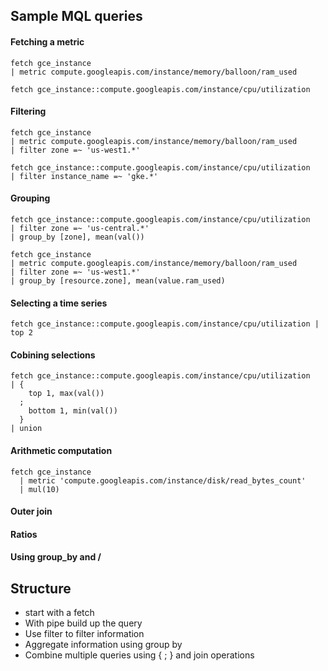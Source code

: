 ## Sample MQL queries

#### Fetching a metric
```text
fetch gce_instance
| metric compute.googleapis.com/instance/memory/balloon/ram_used
```

```text
fetch gce_instance::compute.googleapis.com/instance/cpu/utilization

```

#### Filtering

```text
fetch gce_instance
| metric compute.googleapis.com/instance/memory/balloon/ram_used
| filter zone =~ 'us-west1.*'
```

```text
fetch gce_instance::compute.googleapis.com/instance/cpu/utilization
| filter instance_name =~ 'gke.*'
```

#### Grouping
```text
fetch gce_instance::compute.googleapis.com/instance/cpu/utilization
| filter zone =~ 'us-central.*'
| group_by [zone], mean(val())
```

```text
fetch gce_instance
| metric compute.googleapis.com/instance/memory/balloon/ram_used
| filter zone =~ 'us-west1.*'
| group_by [resource.zone], mean(value.ram_used)
```

#### Selecting a time series
```text
fetch gce_instance::compute.googleapis.com/instance/cpu/utilization | top 2 
```

#### Cobining selections
```text
fetch gce_instance::compute.googleapis.com/instance/cpu/utilization
| {
    top 1, max(val())
  ;
    bottom 1, min(val())
  }
| union
```

#### Arithmetic computation
```text
fetch gce_instance
  | metric 'compute.googleapis.com/instance/disk/read_bytes_count'
  | mul(10)
```

#### Outer join
#### Ratios
#### Using group_by and /

## Structure
- start with a fetch
- With pipe build up the query
- Use filter to filter information
- Aggregate information using group by
- Combine multiple queries using { ; } and join operations
